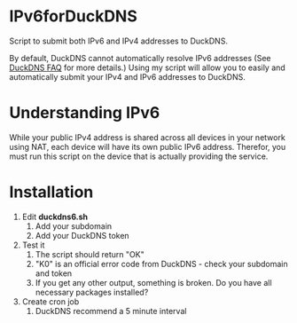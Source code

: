 # IPv6forDuckDNS
Script to submit both IPv6 and IPv4 addresses to DuckDNS.

By default, DuckDNS cannot automatically resolve IPv6 addresses (See [DuckDNS FAQ](https://www.duckdns.org/faqs.jsp) for more details.) Using my script will allow you to easily and automatically submit your IPv4 and IPv6 addresses to DuckDNS.

# Understanding IPv6
While your public IPv4 address is shared across all devices in your network using NAT, each device will have its own public IPv6 address. Therefor, you must run this script on the device that is actually providing the service.

# Installation
1. Edit **duckdns6.sh**
   1. Add your subdomain
   1. Add your DuckDNS token
1. Test it
   1. The script should return "OK"
   1. "K0" is an official error code from DuckDNS - check your subdomain and token
   1. If you get any other output, something is broken. Do you have all necessary packages installed?
1. Create cron job
   1. DuckDNS recommend a 5 minute interval
